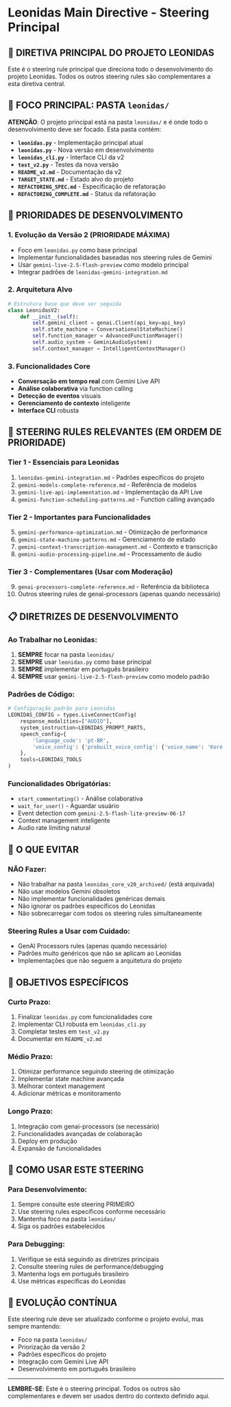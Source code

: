 # Leonidas Main Directive - Steering Principal

## 🎯 **DIRETIVA PRINCIPAL DO PROJETO LEONIDAS**

Este é o steering rule principal que direciona todo o desenvolvimento do projeto Leonidas. Todos os outros steering rules são complementares a esta diretiva central.

## 📁 **FOCO PRINCIPAL: PASTA `leonidas/`**

**ATENÇÃO**: O projeto principal está na pasta `leonidas/` e é onde todo o desenvolvimento deve ser focado. Esta pasta contém:

- **`leonidas.py`** - Implementação principal atual
- **`leonidas.py`** - Nova versão em desenvolvimento
- **`leonidas_cli.py`** - Interface CLI da v2
- **`test_v2.py`** - Testes da nova versão
- **`README_v2.md`** - Documentação da v2
- **`TARGET_STATE.md`** - Estado alvo do projeto
- **`REFACTORING_SPEC.md`** - Especificação de refatoração
- **`REFACTORING_COMPLETE.md`** - Status da refatoração

## 🚀 **PRIORIDADES DE DESENVOLVIMENTO**

### **1. Evolução da Versão 2 (PRIORIDADE MÁXIMA)**
- Foco em `leonidas.py` como base principal
- Implementar funcionalidades baseadas nos steering rules de Gemini
- Usar `gemini-live-2.5-flash-preview` como modelo principal
- Integrar padrões de `leonidas-gemini-integration.md`

### **2. Arquitetura Alvo**
```python
# Estrutura base que deve ser seguida
class LeonidasV2:
    def __init__(self):
        self.gemini_client = genai.Client(api_key=api_key)
        self.state_machine = ConversationalStateMachine()
        self.function_manager = AdvancedFunctionManager()
        self.audio_system = GeminiAudioSystem()
        self.context_manager = IntelligentContextManager()
```

### **3. Funcionalidades Core**
- **Conversação em tempo real** com Gemini Live API
- **Análise colaborativa** via function calling
- **Detecção de eventos** visuais
- **Gerenciamento de contexto** inteligente
- **Interface CLI** robusta

## 🔧 **STEERING RULES RELEVANTES (EM ORDEM DE PRIORIDADE)**

### **Tier 1 - Essenciais para Leonidas**
1. `leonidas-gemini-integration.md` - Padrões específicos do projeto
2. `gemini-models-complete-reference.md` - Referência de modelos
3. `gemini-live-api-implementation.md` - Implementação da API Live
4. `gemini-function-scheduling-patterns.md` - Function calling avançado

### **Tier 2 - Importantes para Funcionalidades**
5. `gemini-performance-optimization.md` - Otimização de performance
6. `gemini-state-machine-patterns.md` - Gerenciamento de estado
7. `gemini-context-transcription-management.md` - Contexto e transcrição
8. `gemini-audio-processing-pipeline.md` - Processamento de áudio

### **Tier 3 - Complementares (Usar com Moderação)**
9. `genai-processors-complete-reference.md` - Referência da biblioteca
10. Outros steering rules de genai-processors (apenas quando necessário)

## 📋 **DIRETRIZES DE DESENVOLVIMENTO**

### **Ao Trabalhar no Leonidas:**
1. **SEMPRE** focar na pasta `leonidas/`
2. **SEMPRE** usar `leonidas.py` como base principal
4. **SEMPRE** implementar em português brasileiro
5. **SEMPRE** usar `gemini-live-2.5-flash-preview` como modelo padrão

### **Padrões de Código:**
```python
# Configuração padrão para Leonidas
LEONIDAS_CONFIG = types.LiveConnectConfig(
    response_modalities=["AUDIO"],
    system_instruction=LEONIDAS_PROMPT_PARTS,
    speech_config={
        'language_code': 'pt-BR',
        'voice_config': {'prebuilt_voice_config': {'voice_name': 'Kore'}}
    },
    tools=LEONIDAS_TOOLS
)
```

### **Funcionalidades Obrigatórias:**
- `start_commentating()` - Análise colaborativa
- `wait_for_user()` - Aguardar usuário
- Event detection com `gemini-2.5-flash-lite-preview-06-17`
- Context management inteligente
- Audio rate limiting natural

## 🚫 **O QUE EVITAR**

### **NÃO Fazer:**
- Não trabalhar na pasta `leonidas_core_v20_archived/` (está arquivada)
- Não usar modelos Gemini obsoletos
- Não implementar funcionalidades genéricas demais
- Não ignorar os padrões específicos do Leonidas
- Não sobrecarregar com todos os steering rules simultaneamente

### **Steering Rules a Usar com Cuidado:**
- GenAI Processors rules (apenas quando necessário)
- Padrões muito genéricos que não se aplicam ao Leonidas
- Implementações que não seguem a arquitetura do projeto

## 🎯 **OBJETIVOS ESPECÍFICOS**

### **Curto Prazo:**
1. Finalizar `leonidas.py` com funcionalidades core
2. Implementar CLI robusta em `leonidas_cli.py`
3. Completar testes em `test_v2.py`
4. Documentar em `README_v2.md`

### **Médio Prazo:**
1. Otimizar performance seguindo steering de otimização
2. Implementar state machine avançada
3. Melhorar context management
4. Adicionar métricas e monitoramento

### **Longo Prazo:**
1. Integração com genai-processors (se necessário)
2. Funcionalidades avançadas de colaboração
3. Deploy em produção
4. Expansão de funcionalidades

## 📖 **COMO USAR ESTE STEERING**

### **Para Desenvolvimento:**
1. Sempre consulte este steering PRIMEIRO
2. Use steering rules específicos conforme necessário
3. Mantenha foco na pasta `leonidas/`
4. Siga os padrões estabelecidos

### **Para Debugging:**
1. Verifique se está seguindo as diretrizes principais
2. Consulte steering rules de performance/debugging
3. Mantenha logs em português brasileiro
4. Use métricas específicas do Leonidas

## 🔄 **EVOLUÇÃO CONTÍNUA**

Este steering rule deve ser atualizado conforme o projeto evolui, mas sempre mantendo:
- Foco na pasta `leonidas/`
- Priorização da versão 2
- Padrões específicos do projeto
- Integração com Gemini Live API
- Desenvolvimento em português brasileiro

---

**LEMBRE-SE**: Este é o steering principal. Todos os outros são complementares e devem ser usados dentro do contexto definido aqui.